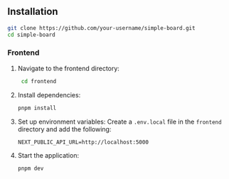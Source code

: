 ## Installation

```bash
git clone https://github.com/your-username/simple-board.git
cd simple-board
```

### Frontend

1. Navigate to the frontend directory:

   ```bash
    cd frontend
   ```

2. Install dependencies:

   ```bash
   pnpm install
   ```

3. Set up environment variables:
   Create a `.env.local` file in the `frontend` directory and add the following:

   ```env
   NEXT_PUBLIC_API_URL=http://localhost:5000
   ```

4. Start the application:
   ```bash
   pnpm dev
   ```
